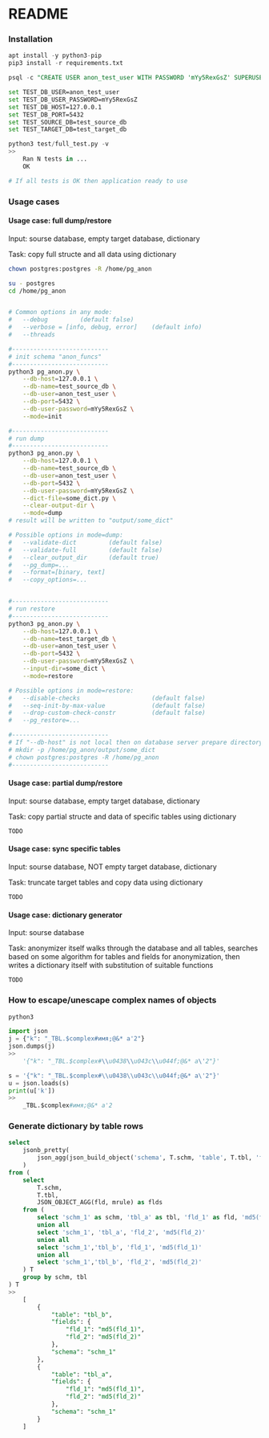# README #


### Installation ###
```python
apt install -y python3-pip
pip3 install -r requirements.txt
```

```sql
psql -c "CREATE USER anon_test_user WITH PASSWORD 'mYy5RexGsZ' SUPERUSER;" -U postgres

```

```bash
set TEST_DB_USER=anon_test_user
set TEST_DB_USER_PASSWORD=mYy5RexGsZ
set TEST_DB_HOST=127.0.0.1
set TEST_DB_PORT=5432
set TEST_SOURCE_DB=test_source_db
set TEST_TARGET_DB=test_target_db
```


```python
python3 test/full_test.py -v
>>
	Ran N tests in ...
	OK

# If all tests is OK then application ready to use

```


### Usage cases ###


#### Usage case: full dump/restore ####

Input: sourse database, empty target database, dictionary

Task: copy full structe and all data using dictionary

```bash
chown postgres:postgres -R /home/pg_anon

su - postgres
cd /home/pg_anon


# Common options in any mode:
#   --debug			(default false)
# 	--verbose = [info, debug, error]	(default info)
#   --threads

#---------------------------
# init schema "anon_funcs"
#---------------------------
python3 pg_anon.py \
	--db-host=127.0.0.1 \
	--db-name=test_source_db \
	--db-user=anon_test_user \
	--db-port=5432 \
	--db-user-password=mYy5RexGsZ \
	--mode=init

#---------------------------
# run dump
#---------------------------
python3 pg_anon.py \
	--db-host=127.0.0.1 \
	--db-name=test_source_db \
	--db-user=anon_test_user \
	--db-port=5432 \
	--db-user-password=mYy5RexGsZ \
	--dict-file=some_dict.py \
	--clear-output-dir \
	--mode=dump
# result will be written to "output/some_dict"

# Possible options in mode=dump:
#   --validate-dict			(default false)
# 	--validate-full			(default false)
#   --clear_output_dir		(default true)
#   --pg_dump=...
#   --format=[binary, text]
#   --copy_options=...


#---------------------------
# run restore
#---------------------------
python3 pg_anon.py \
	--db-host=127.0.0.1 \
	--db-name=test_target_db \
	--db-user=anon_test_user \
	--db-port=5432 \
	--db-user-password=mYy5RexGsZ \
	--input-dir=some_dict \
	--mode=restore

# Possible options in mode=restore:
#   --disable-checks 					(default false)
#   --seq-init-by-max-value 			(default false)
#   --drop-custom-check-constr 			(default false)
#   --pg_restore=...

#---------------------------
# If "--db-host" is not local then on database server prepare directory:
# mkdir -p /home/pg_anon/output/some_dict
# chown postgres:postgres -R /home/pg_anon
#---------------------------
```

#### Usage case: partial dump/restore ####


Input: sourse database, empty target database, dictionary

Task: copy partial structe and data of specific tables using dictionary

```
TODO
```

#### Usage case: sync specific tables ####

Input: sourse database, NOT empty target database, dictionary

Task: truncate target tables and copy data using dictionary

```
TODO
```

#### Usage case: dictionary generator ####

Input: sourse database

Task: anonymizer itself walks through the database and all tables, searches based on some algorithm for tables and fields for anonymization, then writes a dictionary itself with substitution of suitable functions

```
TODO
```


### How to escape/unescape complex names of objects ###

```python
python3

import json
j = {"k": "_TBL.$complex#имя;@&* a'2"}
json.dumps(j)
>>
	'{"k": "_TBL.$complex#\\u0438\\u043c\\u044f;@&* a\'2"}'

s = '{"k": "_TBL.$complex#\\u0438\\u043c\\u044f;@&* a\'2"}'
u = json.loads(s)
print(u['k'])
>>
	_TBL.$complex#имя;@&* a'2

```

### Generate dictionary by table rows ###


```sql
select
	jsonb_pretty(
		json_agg(json_build_object('schema', T.schm, 'table', T.tbl, 'fields', flds ))::jsonb
	)
from (
    select
        T.schm,
        T.tbl,
        JSON_OBJECT_AGG(fld, mrule) as flds
    from (
        select 'schm_1' as schm, 'tbl_a' as tbl, 'fld_1' as fld, 'md5(fld_1)' as mrule
        union all
        select 'schm_1', 'tbl_a', 'fld_2', 'md5(fld_2)'
        union all
        select 'schm_1','tbl_b', 'fld_1', 'md5(fld_1)'
        union all
        select 'schm_1','tbl_b', 'fld_2', 'md5(fld_2)'
    ) T
    group by schm, tbl
) T
>>
	[
	    {
	        "table": "tbl_b",
	        "fields": {
	            "fld_1": "md5(fld_1)",
	            "fld_2": "md5(fld_2)"
	        },
	        "schema": "schm_1"
	    },
	    {
	        "table": "tbl_a",
	        "fields": {
	            "fld_1": "md5(fld_1)",
	            "fld_2": "md5(fld_2)"
	        },
	        "schema": "schm_1"
	    }
	]

```
